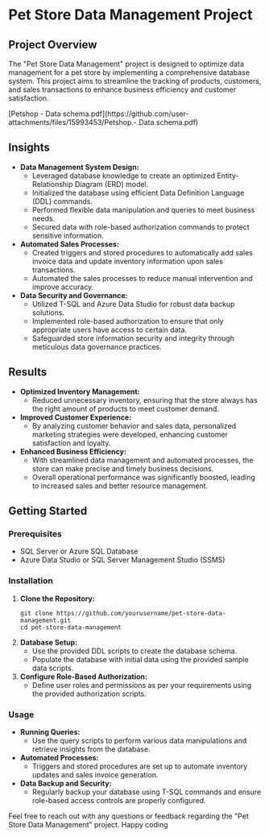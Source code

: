
<body>
    <h1>Pet Store Data Management Project</h1>
    <h2>Project Overview</h2>
    <p>The "Pet Store Data Management" project is designed to optimize data management for a pet store by implementing a comprehensive database system. This project aims to streamline the tracking of products, customers, and sales transactions to enhance business efficiency and customer satisfaction.</p>
    [Petshop - Data schema.pdf](https://github.com/user-attachments/files/15993453/Petshop.-.Data.schema.pdf)

  <h2>Insights</h2>
    <ul>
        <li><strong>Data Management System Design:</strong>
            <ul>
                <li>Leveraged database knowledge to create an optimized Entity-Relationship Diagram (ERD) model.</li>
                <li>Initialized the database using efficient Data Definition Language (DDL) commands.</li>
                <li>Performed flexible data manipulation and queries to meet business needs.</li>
                <li>Secured data with role-based authorization commands to protect sensitive information.</li>
            </ul>
        </li>
        <li><strong>Automated Sales Processes:</strong>
            <ul>
                <li>Created triggers and stored procedures to automatically add sales invoice data and update inventory information upon sales transactions.</li>
                <li>Automated the sales processes to reduce manual intervention and improve accuracy.</li>
            </ul>
        </li>
        <li><strong>Data Security and Governance:</strong>
            <ul>
                <li>Utilized T-SQL and Azure Data Studio for robust data backup solutions.</li>
                <li>Implemented role-based authorization to ensure that only appropriate users have access to certain data.</li>
                <li>Safeguarded store information security and integrity through meticulous data governance practices.</li>
            </ul>
        </li>
    </ul>
    <h2>Results</h2>
    <ul>
        <li><strong>Optimized Inventory Management:</strong>
            <ul>
                <li>Reduced unnecessary inventory, ensuring that the store always has the right amount of products to meet customer demand.</li>
            </ul>
        </li>
        <li><strong>Improved Customer Experience:</strong>
            <ul>
                <li>By analyzing customer behavior and sales data, personalized marketing strategies were developed, enhancing customer satisfaction and loyalty.</li>
            </ul>
        </li>
        <li><strong>Enhanced Business Efficiency:</strong>
            <ul>
                <li>With streamlined data management and automated processes, the store can make precise and timely business decisions.</li>
                <li>Overall operational performance was significantly boosted, leading to increased sales and better resource management.</li>
            </ul>
        </li>
    </ul>
    <h2>Getting Started</h2>
    <h3>Prerequisites</h3>
    <ul>
        <li>SQL Server or Azure SQL Database</li>
        <li>Azure Data Studio or SQL Server Management Studio (SSMS)</li>
    </ul>
    <h3>Installation</h3>
    <ol>
        <li><strong>Clone the Repository:</strong></li>
        <pre><code>git clone https://github.com/yourusername/pet-store-data-management.git
cd pet-store-data-management</code></pre>
        <li><strong>Database Setup:</strong>
            <ul>
                <li>Use the provided DDL scripts to create the database schema.</li>
                <li>Populate the database with initial data using the provided sample data scripts.</li>
            </ul>
        </li>
        <li><strong>Configure Role-Based Authorization:</strong>
            <ul>
                <li>Define user roles and permissions as per your requirements using the provided authorization scripts.</li>
            </ul>
        </li>
    </ol>
    <h3>Usage</h3>
    <ul>
        <li><strong>Running Queries:</strong>
            <ul>
                <li>Use the query scripts to perform various data manipulations and retrieve insights from the database.</li>
            </ul>
        </li>
        <li><strong>Automated Processes:</strong>
            <ul>
                <li>Triggers and stored procedures are set up to automate inventory updates and sales invoice generation.</li>
            </ul>
        </li>
        <li><strong>Data Backup and Security:</strong>
            <ul>
                <li>Regularly backup your database using T-SQL commands and ensure role-based access controls are properly configured.</li>
            </ul>
        </li>
    </ul>
    <p>Feel free to reach out with any questions or feedback regarding the "Pet Store Data Management" project. Happy coding

